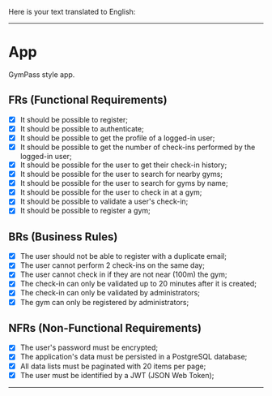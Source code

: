 Here is your text translated to English:

---

# App

GymPass style app.

## FRs (Functional Requirements)

- [x] It should be possible to register;
- [x] It should be possible to authenticate;
- [x] It should be possible to get the profile of a logged-in user;
- [x] It should be possible to get the number of check-ins performed by the logged-in user;
- [x] It should be possible for the user to get their check-in history;
- [x] It should be possible for the user to search for nearby gyms;
- [x] It should be possible for the user to search for gyms by name;
- [x] It should be possible for the user to check in at a gym;
- [x] It should be possible to validate a user's check-in;
- [x] It should be possible to register a gym;

## BRs (Business Rules)

- [x] The user should not be able to register with a duplicate email;
- [x] The user cannot perform 2 check-ins on the same day;
- [x] The user cannot check in if they are not near (100m) the gym;
- [x] The check-in can only be validated up to 20 minutes after it is created;
- [x] The check-in can only be validated by administrators;
- [x] The gym can only be registered by administrators;

## NFRs (Non-Functional Requirements)

- [x] The user's password must be encrypted;
- [x] The application's data must be persisted in a PostgreSQL database;
- [x] All data lists must be paginated with 20 items per page;
- [x] The user must be identified by a JWT (JSON Web Token);

---